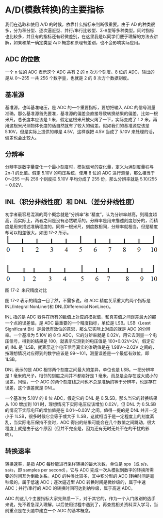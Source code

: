 # A/D(模数转换)的主要指标

我们在选取和使用 A/D 的时候，依靠什么指标来判断很重要。由于 AD 的种类很多，分为积分型、逐次逼近型、并行/串行比较型、Σ-Δ型等多种类型。同时指标也比较多，并且有的指标还有轻微差别，在这里我是以同学们便于理解的方法去讲解，如果和某一确定类型 A/D 概念和原理有差别，也不会影响实际应用。

## ADC 的位数

一个 n 位的 ADC 表示这个 ADC 共有 2 的 n 次方个刻度。8 位的 ADC，输出的是从 0～255 一共 256 个数字量，也就是 2 的 8 次方个数据刻度。

## 基准源

基准源，也叫基准电压，是 ADC 的一个重要指标，要想把输入 ADC 的信号测量准确，那么基准源首先要准，基准源的偏差会直接导致转换结果的偏差。比如一根米尺，总长度本应该是 1 米，假定这根米尺被火烤了一下，实际变成了 1.2 米，再用这根米尺测物体长度的话自然就有了较大的偏差。假如我们的基准源应该是 5.10V，但是实际上提供的却是 4.5V，这样误把 4.5V 当成了 5.10V 来处理的话，偏差也会比较大。

## 分辨率

分辨率是数字量变化一个最小刻度时，模拟信号的变化量，定义为满刻度量程与 2n-1 的比值。假定 5.10V 的电压系统，使用 8 位的 ADC 进行测量，那么相当于 0～255 一共 256 个刻度把 5.10V 平均分成了 255 份，那么分辨率就是 5.10/255 = 0.02V。

## INL（积分非线性度）和 DNL（差分非线性度）

初学者最容易混淆的两个概念就是“分辨率”和“精度”，认为分辨率越高，则精度越高，而实际上，两者之间是没有必然联系的。分辨率是用来描述刻度划分的，而精度是用来描述准确程度的。同样一根米尺，刻度数相同，分辨率就相当，但是精度却可以相差很大，如图 17-2 所示。![图 17-2  米尺精度对比](img/a31914ade4b7f134a240ae922defa7c8.jpg)

图 17-2  米尺精度对比

图 17-2 表示的精度一目了然，不需多说。和 ADC 精度关系重大的两个指标是 INL(Integral NonLiner)和 DNL(Differencial NonLiner)。

INL 指的是 ADC 器件在所有的数值上对应的模拟值，和真实值之间误差最大的那一个点的误差值，是 ADC 最重要的一个精度指标，单位是 LSB。LSB（Least Significant Bit）是最低有效位的意思，那么它实际上对应的就是 ADC 的分辨率。一个基准为 5.10V 的 8 位 ADC，它的分辨率就是 0.02V，用它去测量一个电压信号，得到的结果是 100，就表示它测到的电压值是 100*0.02V=2V，假定它的 INL 是 1LSB，就表示这个电压信号真实的准确值是在 1.98V～2.02V 之间的，按理想情况对应得到的数字应该是 99～101，测量误差是一个最低有效位，即 1LSB。

DNL 表示的是 ADC 相邻两个刻度之间最大的差异，单位也是 LSB。一把分辨率是 1 毫米的尺子，相邻的刻度之间并不都刚好是 1 毫米，而总是会存在或大或小的误差。同理，一个 ADC 的两个刻度线之间也不总是准确的等于分辨率，也是存在误差，这个误差就是 DNL。

一个基准为 5.10V 的 8 位 ADC，假定它的 DNL 是 0.5LSB，那么当它的转换结果从 100 增加到 101 时，理想情况下实际电压应该增加 0.02V，但 DNL 为 0.5LSB 的情况下实际电压的增加值是在 0.01～0.03V 之间。值得一提的是 DNL 并非一定小于 1LSB，很多时候它会等于或大于 1LSB，这就相当于是一定程度上的刻度紊乱，当实际电压保持不变时，ADC 得出的结果可能会在几个数值之间跳动，很大程度上就是由于这个原因（但并不完全是，因为还有无时无处不在的干扰的影响）。

## 转换速率

转换速率，是指 ADC 每秒能进行采样转换的最大次数，单位是 sps（或 s/s、sa/s，即 samples per second），它与 ADC 完成一次从模拟到数字的转换所需要的时间互为倒数关系。ADC 的种类比较多，其中积分型的 ADC 转换时间是毫秒级的，属于低速 ADC；逐次逼近型 ADC 转换时间是微妙级的，属于中速 ADC；并行/串行的 ADC 的转换时间可达到纳秒级，属于高速 ADC。

ADC 的这几个主要指标大家先熟悉一下，对于其它的，作为一个入门级别的选手来说，先不着急深入理解。以后使用过程中遇到了，再查找相关资料深入学习，当前重点是在头脑中建立一个 ADC 的基本概念。